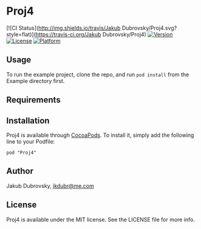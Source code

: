 # Proj4

[![CI Status](http://img.shields.io/travis/Jakub Dubrovsky/Proj4.svg?style=flat)](https://travis-ci.org/Jakub Dubrovsky/Proj4)
[![Version](https://img.shields.io/cocoapods/v/Proj4.svg?style=flat)](http://cocoadocs.org/docsets/Proj4)
[![License](https://img.shields.io/cocoapods/l/Proj4.svg?style=flat)](http://cocoadocs.org/docsets/Proj4)
[![Platform](https://img.shields.io/cocoapods/p/Proj4.svg?style=flat)](http://cocoadocs.org/docsets/Proj4)

## Usage

To run the example project, clone the repo, and run `pod install` from the Example directory first.

## Requirements

## Installation

Proj4 is available through [CocoaPods](http://cocoapods.org). To install
it, simply add the following line to your Podfile:

    pod "Proj4"

## Author

Jakub Dubrovsky, jkdubr@me.com

## License

Proj4 is available under the MIT license. See the LICENSE file for more info.

